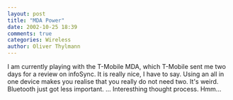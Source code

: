 ```yaml
---
layout: post
title: "MDA Power"
date: 2002-10-25 18:39
comments: true
categories: Wireless
author: Oliver Thylmann
---
```



I am currently playing with the T-Mobile MDA, which T-Mobile sent me two days for a review on infoSync. It is really nice, I have to say. Using an all in one device makes you realise that you really do not need two. It's weird. Bluetooth just got less important. ... Interesthing thought process. Hmm...


